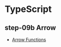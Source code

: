# TypeScript

## step-09b Arrow

- [Arrow Functions](https://www.tutorialsteacher.com/typescript/arrow-function)
